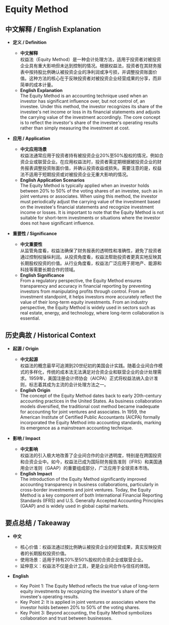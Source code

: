 # Equity Method

## 中文解释 / English Explanation

* **定义 / Definition**  
  - **中文解释**  
    权益法（Equity Method）是一种会计处理方法，适用于投资者对被投资企业具有重大影响但未达到控制的情况。根据权益法，投资者在其财务报表中按持股比例确认被投资企业的净利润或净亏损，并调整投资账面价值。这种方法的核心在于反映投资者对被投资企业经营成果的分享，而非简单的成本计量。  
  - **English Explanation**  
    The Equity Method is an accounting technique used when an investor has significant influence over, but not control of, an investee. Under this method, the investor recognizes its share of the investee's net income or loss in its financial statements and adjusts the carrying value of the investment accordingly. The core concept is to reflect the investor's share of the investee's operating results rather than simply measuring the investment at cost.

* **应用 / Application**  
  - **中文应用场景**  
    权益法通常应用于投资者持有被投资企业20%至50%股权的情况，例如合资企业或联营企业。在应用权益法时，投资者需定期根据被投资企业的财务报表调整投资账面价值，并确认投资收益或损失。需要注意的是，权益法不适用于短期投资或对被投资企业无重大影响的情况。  
  - **English Application Scenarios**  
    The Equity Method is typically applied when an investor holds between 20% to 50% of the voting shares of an investee, such as in joint ventures or associates. When using this method, the investor must periodically adjust the carrying value of the investment based on the investee's financial statements and recognize investment income or losses. It is important to note that the Equity Method is not suitable for short-term investments or situations where the investor does not have significant influence.

* **重要性 / Significance**  
  - **中文重要性**  
    从监管角度看，权益法确保了财务报表的透明性和准确性，避免了投资者通过控制权操纵利润。从投资角度看，权益法帮助投资者更真实地反映其长期股权投资的价值。从行业角度看，权益法广泛应用于房地产、能源和科技等需要长期合作的领域。  
  - **English Significance**  
    From a regulatory perspective, the Equity Method ensures transparency and accuracy in financial reporting by preventing investors from manipulating profits through control. From an investment standpoint, it helps investors more accurately reflect the value of their long-term equity investments. From an industry perspective, the Equity Method is widely used in sectors such as real estate, energy, and technology, where long-term collaboration is essential.

## 历史典故 / Historical Context

* **起源 / Origin**  
  - **中文起源**  
    权益法的概念最早可追溯到20世纪初的美国会计实践。随着企业间合作模式的多样化，传统的成本法无法满足对合资企业和联营企业的会计处理需求。1959年，美国注册会计师协会（AICPA）正式将权益法纳入会计准则，标志着其成为主流的会计处理方法之一。  
  - **English Origin**  
    The concept of the Equity Method dates back to early 20th-century accounting practices in the United States. As business collaboration models diversified, the traditional cost method became inadequate for accounting for joint ventures and associates. In 1959, the American Institute of Certified Public Accountants (AICPA) formally incorporated the Equity Method into accounting standards, marking its emergence as a mainstream accounting technique.

* **影响 / Impact**  
  - **中文影响**  
    权益法的引入极大地改善了企业间合作的会计透明度，特别是在跨国投资和合资企业中。如今，权益法已成为国际财务报告准则（IFRS）和美国通用会计准则（GAAP）的重要组成部分，广泛应用于全球资本市场。  
  - **English Impact**  
    The introduction of the Equity Method significantly improved accounting transparency in business collaborations, particularly in cross-border investments and joint ventures. Today, the Equity Method is a key component of both International Financial Reporting Standards (IFRS) and U.S. Generally Accepted Accounting Principles (GAAP) and is widely used in global capital markets.

## 要点总结 / Takeaway

* **中文**  
  - 核心价值：权益法通过按比例确认被投资企业的经营成果，真实反映投资者的长期股权投资价值。  
  - 使用场景：适用于持有20%至50%股权的合资企业或联营企业。  
  - 延伸意义：权益法不仅是会计工具，更是企业间合作与信任的体现。  

* **English**  
  - Key Point 1: The Equity Method reflects the true value of long-term equity investments by recognizing the investor's share of the investee's operating results.  
  - Key Point 2: It is applied in joint ventures or associates where the investor holds between 20% to 50% of the voting shares.  
  - Key Point 3: Beyond accounting, the Equity Method symbolizes collaboration and trust between businesses.
